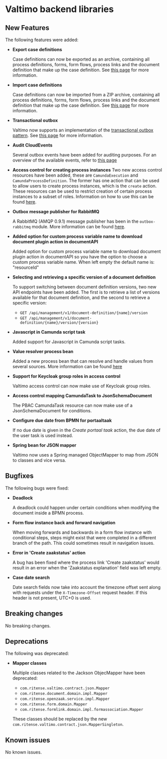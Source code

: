 # Valtimo backend libraries

## New Features

The following features were added:

*   **Export case definitions**

    Case definitions can now be exported as an archive, containing all process definitions, forms, form flows, process links and the document definition that make up the case definition. See [this page](https://app.gitbook.com/s/bcArISKZtxWk4tKpZb9P/features/case) for more information.
*   **Import case definitions**

    Case definitions can now be imported from a ZIP archive, containing all process definitions, forms, form flows, process links and the document definition that make up the case definition. See [this page](https://app.gitbook.com/s/bcArISKZtxWk4tKpZb9P/features/case) for more information.
*   **Transactional outbox**

    Valtimo now supports an implementation of the [transactional outbox pattern](https://microservices.io/patterns/data/transactional-outbox.html). See [this page](../../../fundamentals/getting-started/modules/core/outbox/) for more information.
*   **Audit CloudEvents**

    Several outbox events have been added for auditing purposes. For an overview of the available events, refer to [this page](broken-reference/)
* **Access control for creating process instances** Two new access control resources have been added, these are `CamundaExecution` and `CamundaProcessDefinition`. The former has one action that can be used to allow users to create process instances, which is the `create` action. These resources can be used to restrict creation of certain process instances to a subset of roles. Information on how to use this can be found [here](../../../features/access-control/configuring-permissions.md#create-process-instance-permissions).
*   **Outbox message publisher for RabbitMQ**

    A RabbitMQ (AMQP 0.9.1) message publisher has been in the `outbox-rabbitmq` module. More information can be found [here](../../../fundamentals/getting-started/modules/core/outbox/outbox-rabbitmq.md).
*   **Added option for custom process variable name to download document plugin action in documentAPI**

    Added option for custom process variable name to download document plugin action in documentAPI so you have the option to choose a custom process variable name. When left empty the default name is: "resourceId"
*   **Selecting and retrieving a specific version of a document definition**

    To support switching between document definition versions, two new API endpoints have been added. The first is to retrieve a list of versions available for that document definition, and the second to retrieve a specific version:

    * `GET /api/management/v1/document-definition/{name}/version`
    * `GET /api/management/v1/document-definition/{name}/version/{version}`
*   **Javascript in Camunda script task**

    Added support for Javascript in Camunda script tasks.
*   **Value resolver process bean**

    Added a new process bean that can resolve and handle values from several sources. More information can be found [here](../../../nog-een-plek-geven/reference/process-beans.md#valueresolverdelegateservice)
*   **Support for Keycloak group roles in access control**

    Valtimo access control can now make use of Keycloak group roles.
*   **Access control mapping CamundaTask to JsonSchemaDocument**

    The PBAC CamundaTask resource can now make use of a JsonSchemaDocument for conditions.
*   **Configure due date from BPMN for portaaltaak**

    If no due date is given in the _Create portaal taak_ action, the due date of the user task is used instead.
*   **Spring bean for JSON mapper**

    Valtimo now uses a Spring managed ObjectMapper to map from JSON to classes and vice versa.

## Bugfixes

The following bugs were fixed:

*   **Deadlock**

    A deadlock could happen under certain conditions when modifying the document inside a BPMN process.
*   **Form flow instance back and forward navigation**

    When moving forwards and backwards in a form flow instance with conditional steps, steps might exist that were completed in a different branch of the path. This could sometimes result in navigation issues.
*   **Error in 'Create zaakstatus' action**

    A bug has been fixed where the process link 'Create zaakstatus' would result in an error when the 'Zaakstatus explanation' field was left empty.
*   **Case date search**

    Date search fields now take into account the timezone offset sent along with requests under the `X-Timezone-Offset` request header. If this header is not present, UTC+0 is used.

## Breaking changes

No breaking changes.

## Deprecations

The following was deprecated:

*   **Mapper classes**

    Multiple classes related to the Jackson ObjecMapper have been deprecated:

    * `com.ritense.valtimo.contract.json.Mapper`
    * `com.ritense.document.domain.impl.Mapper`
    * `com.ritense.openzaak.service.impl.Mapper`
    * `com.ritense.form.domain.Mapper`
    * `com.ritense.formlink.domain.impl.formassociation.Mapper`

    These classes should be replaced by the new `com.ritense.valtimo.contract.json.MapperSingleton`.

## Known issues

No known issues.
